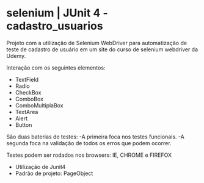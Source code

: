 # selenium | JUnit 4 - cadastro_usuarios

Projeto com a utilização de Selenium WebDriver para automatização de teste de cadastro de usuário em um site do curso de selenium webdriver da Udemy.

Interação com os seguintes elementos:

- TextField
- Radio
- CheckBox
- ComboBox
- ComboMultiplaBox
- TextArea
- Alert
- Button

São duas baterias de testes:
-A primeira foca nos testes funcionais.
-A segunda foca na validação de todos os erros que podem ocorrer.

Testes podem ser rodados nos browsers: IE, CHROME e FIREFOX

- Utilização de Junit4
- Padrão de projeto: PageObject
